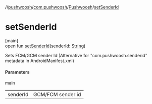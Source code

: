 //[pushwoosh](../../../index.md)/[com.pushwoosh](../index.md)/[Pushwoosh](index.md)/[setSenderId](set-sender-id.md)

# setSenderId

[main]\
open fun [setSenderId](set-sender-id.md)(senderId: [String](https://developer.android.com/reference/kotlin/java/lang/String.html))

Sets FCM/GCM sender Id (Alternative for &quot;com.pushwoosh.senderid&quot; metadata in AndroidManifest.xml)

#### Parameters

main

| | |
|---|---|
| senderId | GCM/FCM sender id |
